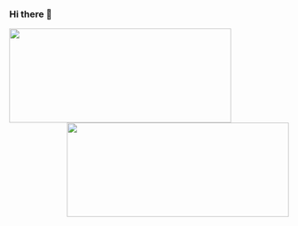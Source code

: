 ### Hi there 👋

<!--
**keeStep/keeStep** is a ✨ _special_ ✨ repository because its `README.md` (this file) appears on your GitHub profile.

Here are some ideas to get you started:

- 🔭 I’m currently working on ...
- 🌱 I’m currently learning ...
- 👯 I’m looking to collaborate on ...
- 🤔 I’m looking for help with ...
- 💬 Ask me about ...
- 📫 How to reach me: ...
- 😄 Pronouns: ...
- ⚡ Fun fact: ...
-->

<img align="left" height=170px width=400px  src="https://github-readme-stats.vercel.app/api?username=keestep&show_icons=true" />
<img align="right" height=170px width=400px src="https://github-readme-stats.vercel.app/api/top-langs/?username=keestep&layout=compact&langs_count=10" />
